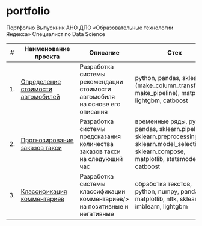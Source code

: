 # portfolio
Портфолио
Выпускник АНО ДПО «Образовательные технологии Яндекса» Специалист по Data Science 

| #    | Наименование проекта                | Описание                                                     | Стек                                                         |
| ---- | ------------------------------------------------------------ | ------------------------------------------------------------ | ------------------------------------------------------------ |
| 1.   | [Определение стоимости автомобилей](https://github.com/kuzminvas/portfolio/tree/233e01d1d5652f1b8353a107d7382f1671156b69/price_auto) | Разработка системы рекомендации  <br/>стоимости автомобиля <br/> на основе его описания | python, pandas, sklearn (make_column_transformer, make_pipeline), matplotlib, lightgbm, catboost       |
| 2.   | [Прогнозирование заказов такси](https://github.com/kuzminvas/portfolio/tree/8350e183fdc6adc1414bb8eca392b6fc0f7aaf6d/taxi) | Разработка системы <br/>предсказания<br/> количества заказов такси <br/>на следующий час<br/>  | временные ряды, python, pandas, sklearn.pipeline, sklearn.preprocessing, sklearn.model_selection, sklearn.compose, matplotlib, statsmodels.tsa, catboost       |
| 3.   | [Классификация комментариев]([https://github.com/kuzminvas/portfolio/tree/4d43b7b0bbcc2510957f3af9b82b62cec19756eb/toxic_comments]) | Разработка системы <br/>классификации комментариев/> на позитивные и негативные  | обработка текстов, python, numpy, pandas, matplotlib, nltk, sklearn, , imblearn,  lightgbm       |
